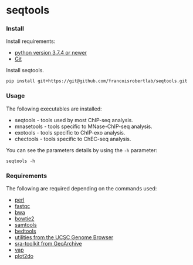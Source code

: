 # seqtools

### Install
Install requirements:
* [python version 3.7.4 or newer](https://www.python.org)
* [Git](https://git-scm.com)

Install seqtools.

```
pip install git+https://git@github.com/francoisrobertlab/seqtools.git
```

### Usage

The following executables are installed:
* seqtools - tools used by most ChIP-seq analysis.
* mnasetools - tools specific to MNase-ChIP-seq analysis.
* exotools - tools specific to ChIP-exo analysis.
* chectools - tools specific to ChEC-seq analysis.

You can see the parameters details by using the `-h` parameter:

```
seqtools -h
```

### Requirements

The following are required depending on the commands used:
* [perl](https://www.perl.org)
* [fastqc](https://www.bioinformatics.babraham.ac.uk/projects/fastqc/)
* [bwa](http://bio-bwa.sourceforge.net)
* [bowtie2](http://bowtie-bio.sourceforge.net/bowtie2/index.shtml)
* [samtools](http://www.htslib.org)
* [bedtools](https://bedtools.readthedocs.io/en/latest/)
* [utilities from the UCSC Genome Browser](http://genome.ucsc.edu)
* [sra-toolkit from GeoArchive](https://trace.ncbi.nlm.nih.gov/Traces/sra/sra.cgi?view=toolkit_doc)
* [vap](https://bitbucket.org/labjacquespe/vap/src/master/)
* [plot2do](https://github.com/rchereji/plot2DO)
